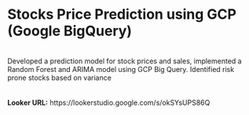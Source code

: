 # Stocks Price Prediction using GCP (Google BigQuery)
<br>
Developed a prediction model for stock prices and sales, implemented a Random Forest and ARIMA model using GCP Big Query. Identified risk prone stocks based on variance
<br><br><br>
<b>Looker URL:</b> https://lookerstudio.google.com/s/okSYsUPS86Q
